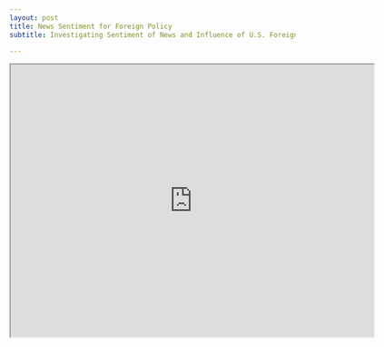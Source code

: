 ```yaml
---
layout: post
title: News Sentiment for Foreign Policy
subtitle: Investigating Sentiment of News and Influence of U.S. Foreign Policy Opinions

---
```


<iframe src="https://docs.google.com/presentation/d/e/2PACX-1vQEECByXCQwa4vynv1PqBdPiyUNpAwkHRXd1_j_z876TjIKK-LE_njXOD2WZm14CHw4aRgUUNozhM5K/embed?start=true&loop=false&delayms=3000" width="640" height="480"></iframe>

